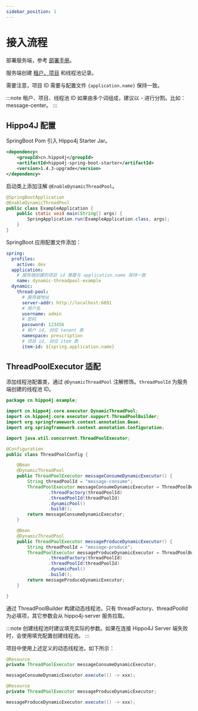 ```yaml
---
sidebar_position: 1
---
```


# 接入流程

部署服务端，参考 [部署手册](/docs/user_docs/ops/hippo4j-server-deploy)。

服务端创建 [租户、项目](/community/faq#租户和项目在-hippo4j-中是什么意思) 和线程池记录。

需要注意，项目 ID 需要与配置文件 `{application.name}` 保持一致。

:::note
租户、项目、线程池 ID 如果由多个词组成，建议以 - 进行分割。比如：message-center。
:::

## Hippo4J 配置

SpringBoot Pom 引入 Hippo4j Starter Jar。

```xml
<dependency>
    <groupId>cn.hippo4j</groupId>
    <artifactId>hippo4j-spring-boot-starter</artifactId>
    <version>1.4.3-upgrade</version>
</dependency>
```

启动类上添加注解 `@EnableDynamicThreadPool`。

```java
@SpringBootApplication
@EnableDynamicThreadPool
public class ExampleApplication {
    public static void main(String[] args) {
        SpringApplication.run(ExampleApplication.class, args);
    }
}
```

SpringBoot 应用配置文件添加：

```yaml
spring:
  profiles:
    active: dev
  application:
    # 服务端创建的项目 id 需要与 application.name 保持一致
    name: dynamic-threadpool-example
  dynamic:
    thread-pool:
      # 服务端地址
      server-addr: http://localhost:6691
      # 用户名
      username: admin
      # 密码
      password: 123456
      # 租户 id, 对应 tenant 表
      namespace: prescription
      # 项目 id, 对应 item 表
      item-id: ${spring.application.name}
```

## ThreadPoolExecutor 适配

添加线程池配置类，通过 `@DynamicThreadPool` 注解修饰。`threadPoolId` 为服务端创建的线程池 ID。

```java
package cn.hippo4j.example;

import cn.hippo4j.core.executor.DynamicThreadPool;
import cn.hippo4j.core.executor.support.ThreadPoolBuilder;
import org.springframework.context.annotation.Bean;
import org.springframework.context.annotation.Configuration;

import java.util.concurrent.ThreadPoolExecutor;

@Configuration
public class ThreadPoolConfig {

    @Bean
    @DynamicThreadPool
    public ThreadPoolExecutor messageConsumeDynamicExecutor() {
        String threadPoolId = "message-consume";
        ThreadPoolExecutor messageConsumeDynamicExecutor = ThreadPoolBuilder.builder()
                .threadFactory(threadPoolId)
                .threadPoolId(threadPoolId)
                .dynamicPool()
                .build();
        return messageConsumeDynamicExecutor;
    }

    @Bean
    @DynamicThreadPool
    public ThreadPoolExecutor messageProduceDynamicExecutor() {
        String threadPoolId = "message-produce";
        ThreadPoolExecutor messageProduceDynamicExecutor = ThreadPoolBuilder.builder()
                .threadFactory(threadPoolId)
                .threadPoolId(threadPoolId)
                .dynamicPool()
                .build();
        return messageProduceDynamicExecutor;
    }

}
```

通过 ThreadPoolBuilder 构建动态线程池，只有 threadFactory、threadPoolId 为必填项，其它参数会从 hippo4j-server 服务拉取。

:::note
创建线程池时建议填充实际的参数。如果在连接 Hippo4J Server 端失败时，会使用填充配置创建线程池。
:::

项目中使用上述定义的动态线程池，如下所示：

```java
@Resource
private ThreadPoolExecutor messageConsumeDynamicExecutor;

messageConsumeDynamicExecutor.execute(() -> xxx);

@Resource
private ThreadPoolExecutor messageProduceDynamicExecutor;

messageProduceDynamicExecutor.execute(() -> xxx);
```

